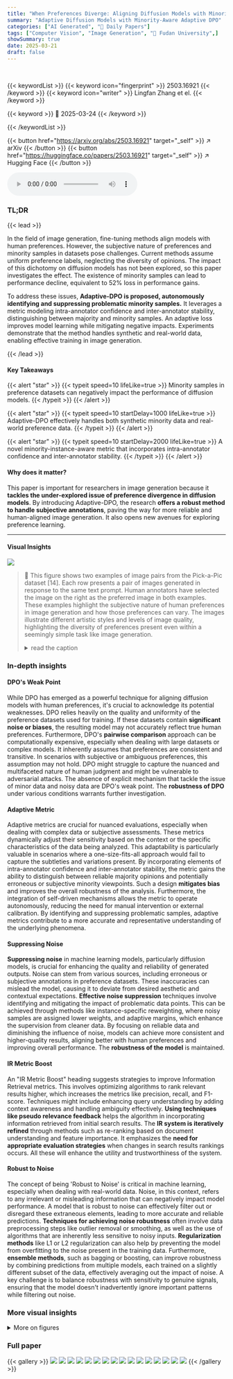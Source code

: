 ```yaml
---
title: "When Preferences Diverge: Aligning Diffusion Models with Minority-Aware Adaptive DPO"
summary: "Adaptive Diffusion Models with Minority-Aware Adaptive DPO"
categories: ["AI Generated", "🤗 Daily Papers"]
tags: ["Computer Vision", "Image Generation", "🏢 Fudan University",]
showSummary: true
date: 2025-03-21
draft: false
---
```


<br>

{{< keywordList >}}
{{< keyword icon="fingerprint" >}} 2503.16921 {{< /keyword >}}
{{< keyword icon="writer" >}} Lingfan Zhang et el. {{< /keyword >}}
 
{{< keyword >}} 🤗 2025-03-24 {{< /keyword >}}
 
{{< /keywordList >}}

{{< button href="https://arxiv.org/abs/2503.16921" target="_self" >}}
↗ arXiv
{{< /button >}}
{{< button href="https://huggingface.co/papers/2503.16921" target="_self" >}}
↗ Hugging Face
{{< /button >}}



<audio controls>
    <source src="https://ai-paper-reviewer.com/2503.16921/podcast.wav" type="audio/wav">
    Your browser does not support the audio element.
</audio>


### TL;DR


{{< lead >}}

In the field of image generation, fine-tuning methods align models with human preferences. However, the subjective nature of preferences and minority samples in datasets pose challenges. Current methods assume uniform preference labels, neglecting the diversity of opinions. The impact of this dichotomy on diffusion models has not been explored, so this paper investigates the effect. The existence of minority samples can lead to performance decline, equivalent to 52% loss in performance gains.



To address these issues, **Adaptive-DPO is proposed, autonomously identifying and suppressing problematic minority samples.** It leverages a metric modeling intra-annotator confidence and inter-annotator stability, distinguishing between majority and minority samples. An adaptive loss improves model learning while mitigating negative impacts. Experiments demonstrate that the method handles synthetic and real-world data, enabling effective training in image generation.

{{< /lead >}}


#### Key Takeaways

{{< alert "star" >}}
{{< typeit speed=10 lifeLike=true >}} Minority samples in preference datasets can negatively impact the performance of diffusion models. {{< /typeit >}}
{{< /alert >}}

{{< alert "star" >}}
{{< typeit speed=10 startDelay=1000 lifeLike=true >}} Adaptive-DPO effectively handles both synthetic minority data and real-world preference data. {{< /typeit >}}
{{< /alert >}}

{{< alert "star" >}}
{{< typeit speed=10 startDelay=2000 lifeLike=true >}} A novel minority-instance-aware metric that incorporates intra-annotator confidence and inter-annotator stability. {{< /typeit >}}
{{< /alert >}}

#### Why does it matter?
This paper is important for researchers in image generation because it **tackles the under-explored issue of preference divergence in diffusion models**. By introducing Adaptive-DPO, the research **offers a robust method to handle subjective annotations**, paving the way for more reliable and human-aligned image generation. It also opens new avenues for exploring preference learning.

------
#### Visual Insights



![](https://arxiv.org/html/2503.16921/x1.png)

> 🔼 This figure shows two examples of image pairs from the Pick-a-Pic dataset [14]. Each row presents a pair of images generated in response to the same text prompt.  Human annotators have selected the image on the right as the preferred image in both examples. These examples highlight the subjective nature of human preferences in image generation and how those preferences can vary. The images illustrate different artistic styles and levels of image quality, highlighting the diversity of preferences present even within a seemingly simple task like image generation.
> <details>
> <summary>read the caption</summary>
> Figure 1: Two examples from Pick-a-Pic [14]. For both rows, the winning images are the right ones.
> </details>







### In-depth insights


#### DPO's Weak Point
While DPO has emerged as a powerful technique for aligning diffusion models with human preferences, it's crucial to acknowledge its potential weaknesses. DPO relies heavily on the quality and uniformity of the preference datasets used for training. If these datasets contain **significant noise or biases**, the resulting model may not accurately reflect true human preferences. Furthermore, DPO's **pairwise comparison** approach can be computationally expensive, especially when dealing with large datasets or complex models. It inherently assumes that preferences are consistent and transitive. In scenarios with subjective or ambiguous preferences, this assumption may not hold. DPO might struggle to capture the nuanced and multifaceted nature of human judgment and might be vulnerable to adversarial attacks. The absence of explicit mechanism that tackle the issue of minor data and noisy data are DPO's weak point. The **robustness of DPO** under various conditions warrants further investigation.

#### Adaptive Metric
Adaptive metrics are crucial for nuanced evaluations, especially when dealing with complex data or subjective assessments. These metrics dynamically adjust their sensitivity based on the context or the specific characteristics of the data being analyzed. This adaptability is particularly valuable in scenarios where a one-size-fits-all approach would fail to capture the subtleties and variations present. By incorporating elements of intra-annotator confidence and inter-annotator stability, the metric gains the ability to distinguish between reliable majority opinions and potentially erroneous or subjective minority viewpoints. Such a design **mitigates bias** and improves the overall robustness of the analysis. Furthermore, the integration of self-driven mechanisms allows the metric to operate autonomously, reducing the need for manual intervention or external calibration. By identifying and suppressing problematic samples, adaptive metrics contribute to a more accurate and representative understanding of the underlying phenomena.

#### Suppressing Noise
**Suppressing noise** in machine learning models, particularly diffusion models, is crucial for enhancing the quality and reliability of generated outputs. Noise can stem from various sources, including erroneous or subjective annotations in preference datasets. These inaccuracies can mislead the model, causing it to deviate from desired aesthetic and contextual expectations. **Effective noise suppression** techniques involve identifying and mitigating the impact of problematic data points. This can be achieved through methods like instance-specific reweighting, where noisy samples are assigned lower weights, and adaptive margins, which enhance the supervision from cleaner data. By focusing on reliable data and diminishing the influence of noise, models can achieve more consistent and higher-quality results, aligning better with human preferences and improving overall performance. The **robustness of the model** is maintained.

#### IR Metric Boost
An "IR Metric Boost" heading suggests strategies to improve Information Retrieval metrics. This involves optimizing algorithms to rank relevant results higher, which increases the metrics like precision, recall, and F1-score. Techniques might include enhancing query understanding by adding context awareness and handling ambiguity effectively. **Using techniques like pseudo relevance feedback** helps the algorithm in incorporating information retrieved from initial search results. The **IR system is iteratively refined** through methods such as re-ranking based on document understanding and feature importance. It emphasizes the **need for appropriate evaluation strategies** when changes in search results rankings occurs. All these will enhance the utility and trustworthiness of the system.

#### Robust to Noise
The concept of being 'Robust to Noise' is critical in machine learning, especially when dealing with real-world data. Noise, in this context, refers to any irrelevant or misleading information that can negatively impact model performance. A model that is robust to noise can effectively filter out or disregard these extraneous elements, leading to more accurate and reliable predictions. **Techniques for achieving noise robustness** often involve data preprocessing steps like outlier removal or smoothing, as well as the use of algorithms that are inherently less sensitive to noisy inputs. **Regularization methods** like L1 or L2 regularization can also help by preventing the model from overfitting to the noise present in the training data. Furthermore, **ensemble methods**, such as bagging or boosting, can improve robustness by combining predictions from multiple models, each trained on a slightly different subset of the data, effectively averaging out the impact of noise. A key challenge is to balance robustness with sensitivity to genuine signals, ensuring that the model doesn't inadvertently ignore important patterns while filtering out noise.


### More visual insights

<details>
<summary>More on figures
</summary>


![](https://arxiv.org/html/2503.16921/extracted/6298712/figures/new_metric.png)

> 🔼 This figure shows the impact of randomly flipping preference labels (creating synthetic minority samples) on the proportion of majority and minority samples in a dataset.  The x-axis represents the percentage of labels flipped (the flip ratio), and the y-axis shows the resulting proportion of minority samples. As the flip ratio increases, the proportion of minority samples increases accordingly, demonstrating a clear relationship between the amount of label flipping and the imbalance introduced into the dataset.
> <details>
> <summary>read the caption</summary>
> Figure 2: Proportion of majority/minority at different flip ratios.
> </details>



![](https://arxiv.org/html/2503.16921/x2.png)

> 🔼 This table presents the results of Diffusion-DPO experiments conducted with varying levels of synthetic noise added to the training data.  The noise was introduced by randomly flipping the preference labels (winning/losing images) in a percentage of the dataset (0%, 10%, 20%, 30%).  The table shows how different metrics, including ImageReward (IR), PickScore (PS), Aesthetic Score (Aes), and HPS, are affected by the introduction of this synthetic noise. Higher scores indicate better model performance. The experiment was done on two different diffusion models: SD1.5 and SDXL.
> <details>
> <summary>read the caption</summary>
> Table 1: DPO results with different noise level. Larger metric, better performance.
> </details>



![](https://arxiv.org/html/2503.16921/x3.png)

> 🔼 This figure demonstrates the effectiveness of the proposed minority-instance-aware metric (Eq. 13) in identifying minority samples. By randomly flipping 20% of the labels in the Pick-a-Pic v2 dataset and calculating the metric for each sample, the figure shows a strong positive correlation between the metric value and the proportion of flipped (noisy) samples.  Higher metric values indicate a greater likelihood of a sample being a minority instance, confirming the metric's ability to distinguish between majority and minority preferences.
> <details>
> <summary>read the caption</summary>
> Figure 3: Here, we add 20% label flip to Pick-a-Pic v2 [14] and calculate the metric according to Eq. 13. The x axis denotes the interval of the metric and the y axis denote the ratio of noisy samples. We can observes a significant increase of flipped sample ratio as the increase of the metric value.
> </details>



![](https://arxiv.org/html/2503.16921/x4.png)

> 🔼 This table presents a comparison of the performance of Diffusion-DPO and the proposed Adaptive-DPO method on the SD1.5 model under varying levels of artificially introduced noise (label flipping).  The noise is simulated by randomly changing a percentage of the original preference labels in the training data.  The table shows the ImageReward (IR), PickScore (PS), Aesthetic Score (Aes), and HPS metrics for both methods at label flip rates of 10%, 20%, and 30%. Higher scores indicate better performance.  The DPO results from Table 1 are included for easier comparison, providing a baseline against which the effectiveness of Adaptive-DPO in mitigating the negative effects of noisy labels can be assessed.
> <details>
> <summary>read the caption</summary>
> Table 2: Diffusion-DPO results with different label-flip rate on SD1.5. For all metrics, the larger value indicates the model is better. We copy results of DPO from Tab. 1 for better comparison and understanding.
> </details>



![](https://arxiv.org/html/2503.16921/x5.png)

> 🔼 This table presents a quantitative comparison of different models (Diffusion-DPO, Robust-DPO, SFT (Supervised Fine-Tuning), and the proposed Adaptive-DPO) trained on two different diffusion model architectures, SD1.5 and SDXL.  The evaluation metrics used are ImageReward (IR), PickScore (PS), Aesthetic Score (Aes), and HPS (Human Preference Score). Higher scores indicate better model performance, reflecting the model's ability to align with human preferences in image generation.  The results show the performance of each model on three datasets: Pick-a-Pic validation set, Pick-a-Pic test set, and HPDv2.
> <details>
> <summary>read the caption</summary>
> Table 3: Quantitative results on SD1.5 and SDXL. The larger metric indicates the model is better.
> </details>



![](https://arxiv.org/html/2503.16921/x6.png)

> 🔼 This figure showcases the qualitative results of image generation using two different diffusion models: Stable Diffusion 1.5 (SD1.5) and Stable Diffusion XL (SDXL).  The images were generated using three different methods:  the original Diffusion-DPO method, a Robust-DPO approach, and the novel Adaptive-DPO method proposed in the paper. The figure visually compares the image quality and detail produced by each method, demonstrating the effectiveness of the proposed Adaptive-DPO approach in generating higher quality images.  Specific prompts used to generate these images can be found in the supplementary materials of the paper.
> <details>
> <summary>read the caption</summary>
> Figure 4: Qualitative results with SD1.5 and SDXL as backbone. Please refer to supplementary for the corresponding prompts.
> </details>



![](https://arxiv.org/html/2503.16921/x7.png)

> 🔼 This table compares the performance of Adaptive-DPO and a majority voting strategy on three different metrics (IR, PS, Aes, and HPS) for evaluating the quality of images generated by diffusion models.  The majority voting approach involves re-annotating the dataset using multiple evaluation metrics, which are then used to determine a consensus preference. This table shows that Adaptive-DPO significantly outperforms the simple majority voting strategy across all metrics.  Larger values indicate better performance.
> <details>
> <summary>read the caption</summary>
> Table 4: Comparison of Adaptive-DPO and voting strategy. For all metrics, the larger value indicates the model is better.
> </details>



</details>






### Full paper

{{< gallery >}}
<img src="https://ai-paper-reviewer.com/2503.16921/1.png" class="grid-w50 md:grid-w33 xl:grid-w25" />
<img src="https://ai-paper-reviewer.com/2503.16921/2.png" class="grid-w50 md:grid-w33 xl:grid-w25" />
<img src="https://ai-paper-reviewer.com/2503.16921/3.png" class="grid-w50 md:grid-w33 xl:grid-w25" />
<img src="https://ai-paper-reviewer.com/2503.16921/4.png" class="grid-w50 md:grid-w33 xl:grid-w25" />
<img src="https://ai-paper-reviewer.com/2503.16921/5.png" class="grid-w50 md:grid-w33 xl:grid-w25" />
<img src="https://ai-paper-reviewer.com/2503.16921/6.png" class="grid-w50 md:grid-w33 xl:grid-w25" />
<img src="https://ai-paper-reviewer.com/2503.16921/7.png" class="grid-w50 md:grid-w33 xl:grid-w25" />
<img src="https://ai-paper-reviewer.com/2503.16921/8.png" class="grid-w50 md:grid-w33 xl:grid-w25" />
<img src="https://ai-paper-reviewer.com/2503.16921/9.png" class="grid-w50 md:grid-w33 xl:grid-w25" />
<img src="https://ai-paper-reviewer.com/2503.16921/10.png" class="grid-w50 md:grid-w33 xl:grid-w25" />
<img src="https://ai-paper-reviewer.com/2503.16921/11.png" class="grid-w50 md:grid-w33 xl:grid-w25" />
<img src="https://ai-paper-reviewer.com/2503.16921/12.png" class="grid-w50 md:grid-w33 xl:grid-w25" />
<img src="https://ai-paper-reviewer.com/2503.16921/13.png" class="grid-w50 md:grid-w33 xl:grid-w25" />
<img src="https://ai-paper-reviewer.com/2503.16921/14.png" class="grid-w50 md:grid-w33 xl:grid-w25" />
<img src="https://ai-paper-reviewer.com/2503.16921/15.png" class="grid-w50 md:grid-w33 xl:grid-w25" />
<img src="https://ai-paper-reviewer.com/2503.16921/16.png" class="grid-w50 md:grid-w33 xl:grid-w25" />
{{< /gallery >}}